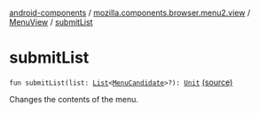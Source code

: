 [android-components](../../index.md) / [mozilla.components.browser.menu2.view](../index.md) / [MenuView](index.md) / [submitList](./submit-list.md)

# submitList

`fun submitList(list: `[`List`](https://kotlinlang.org/api/latest/jvm/stdlib/kotlin.collections/-list/index.html)`<`[`MenuCandidate`](../../mozilla.components.concept.menu.candidate/-menu-candidate/index.md)`>?): `[`Unit`](https://kotlinlang.org/api/latest/jvm/stdlib/kotlin/-unit/index.html) [(source)](https://github.com/mozilla-mobile/android-components/blob/master/components/browser/menu2/src/main/java/mozilla/components/browser/menu2/view/MenuView.kt#L66)

Changes the contents of the menu.

